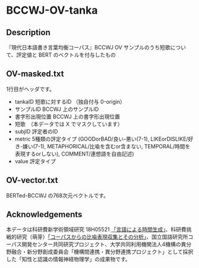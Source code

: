 # BCCWJ-OV-tanka

## Description
『現代日本語書き言葉均衡コーパス』BCCWJ OV サンプルのうち短歌について、評定値と BERT のベクトルを付与したもの

## OV-masked.txt

1行目がヘッダです。

- tankaID 短歌に対するID （独自付与 0-origin）
- サンプルID BCCWJ 上のサンプルID
- 書字形出現位置 BCCWJ 上の書字形出現位置
- 短歌　（本データでは X でマスクしています）
- subjID 評定者のID
- metric 5種類の評定タイプ (GOODorBAD/良い-悪い(7-1), LIKEorDISLIKE/好き-嫌い(7-1), METAPHORICAL/比喩を含むor含まない, TEMPORAL/時間を表現するorしない), COMMENT/連想語を自由記述)
- value 評定タイプ

## OV-vector.txt

BERTed-BCCWJ の768次元ベクトルです。

## Acknowledgements
本データは科研費新学術領域研究 18H05521 [「言語による時間生成」](https://kaken.nii.ac.jp/ja/grant/KAKENHI-PLANNED-18H05521/)、科研費挑戦的研究（萌芽）[「コーパスからの比喩表現収集とその分析」](https://kaken.nii.ac.jp/ja/grant/KAKENHI-PROJECT-18K18519/)、国立国語研究所コーパス開発センター共同研究プロジェクト、大学共同利用機関法人4機構の異分野融合・新分野創成委員会「機構間連携・異分野連携プロジェクト」として採択した「知性と認識の情報神経物理学」の成果物です。

